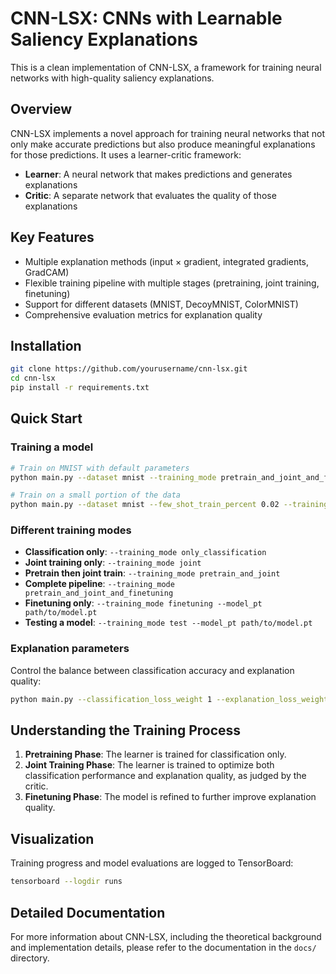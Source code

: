# CNN-LSX: CNNs with Learnable Saliency Explanations

This is a clean implementation of CNN-LSX, a framework for training neural networks with high-quality saliency explanations.

## Overview

CNN-LSX implements a novel approach for training neural networks that not only make accurate predictions but also produce meaningful explanations for those predictions. It uses a learner-critic framework:

- **Learner**: A neural network that makes predictions and generates explanations
- **Critic**: A separate network that evaluates the quality of those explanations

## Key Features

- Multiple explanation methods (input × gradient, integrated gradients, GradCAM)
- Flexible training pipeline with multiple stages (pretraining, joint training, finetuning)
- Support for different datasets (MNIST, DecoyMNIST, ColorMNIST)
- Comprehensive evaluation metrics for explanation quality

## Installation

```bash
git clone https://github.com/yourusername/cnn-lsx.git
cd cnn-lsx
pip install -r requirements.txt
```

## Quick Start

### Training a model

```bash
# Train on MNIST with default parameters
python main.py --dataset mnist --training_mode pretrain_and_joint_and_finetuning

# Train on a small portion of the data
python main.py --dataset mnist --few_shot_train_percent 0.02 --training_mode pretrain_and_joint_and_finetuning
```

### Different training modes

- **Classification only**: `--training_mode only_classification`
- **Joint training only**: `--training_mode joint`
- **Pretrain then joint train**: `--training_mode pretrain_and_joint`
- **Complete pipeline**: `--training_mode pretrain_and_joint_and_finetuning`
- **Finetuning only**: `--training_mode finetuning --model_pt path/to/model.pt`
- **Testing a model**: `--training_mode test --model_pt path/to/model.pt`

### Explanation parameters

Control the balance between classification accuracy and explanation quality:

```bash
python main.py --classification_loss_weight 1 --explanation_loss_weight 100 --explanation_loss_weight_finetune 100
```

## Understanding the Training Process

1. **Pretraining Phase**: The learner is trained for classification only.
2. **Joint Training Phase**: The learner is trained to optimize both classification performance and explanation quality, as judged by the critic.
3. **Finetuning Phase**: The model is refined to further improve explanation quality.

## Visualization

Training progress and model evaluations are logged to TensorBoard:

```bash
tensorboard --logdir runs
```

## Detailed Documentation

For more information about CNN-LSX, including the theoretical background and implementation details, please refer to the documentation in the `docs/` directory.